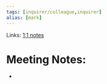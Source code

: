 ```yaml
---
tags: [inquirer/colleague,inquirer]
alias: [mark]
---
```


Links: [1:1 notes](https://inquirer.atlassian.net/wiki/spaces/KB/pages/1794506799/Mark+-+David+1+1)



# Meeting Notes:

- 